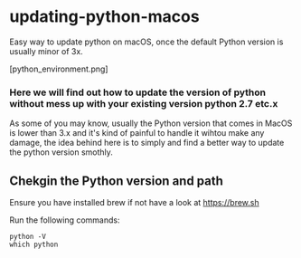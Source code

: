 # updating-python-macos
Easy way to update python on macOS, once the default Python version is usually minor of 3x.

[python_environment.png]

### Here we will find out how to update the version of python without mess up with your existing version python 2.7 etc.x

As some of you may know, usually the Python version that comes in MacOS is lower than 3.x and it's kind of painful to handle it wihtou make any damage, the idea behind here is to simply and find a better way to update the python version smothly.


## Chekgin the Python version and path

Ensure you have installed brew if not have a look at https://brew.sh

Run the following commands:
```
python -V
which python
```


